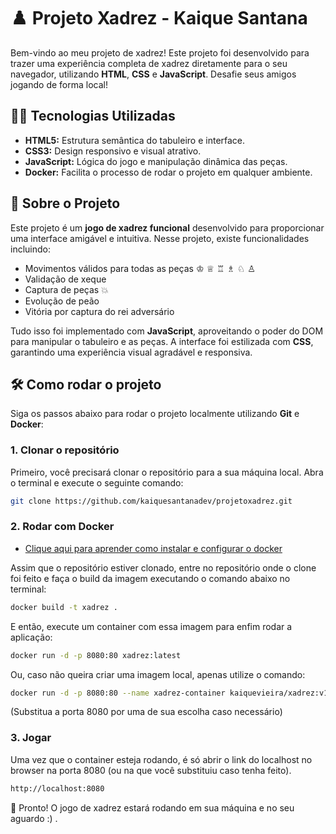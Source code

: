 # ♟️ **Projeto Xadrez - Kaique Santana** 
Bem-vindo ao meu projeto de xadrez! Este projeto foi desenvolvido para trazer uma experiência completa de xadrez diretamente para o seu navegador, utilizando **HTML**, **CSS** e **JavaScript**. Desafie seus amigos jogando de forma local!

## 🧑‍💻 Tecnologias Utilizadas
- **HTML5:** Estrutura semântica do tabuleiro e interface.
- **CSS3:** Design responsivo e visual atrativo.
- **JavaScript:** Lógica do jogo e manipulação dinâmica das peças.
- **Docker:** Facilita o processo de rodar o projeto em qualquer ambiente.

## 🚀 **Sobre o Projeto**

Este projeto é um **jogo de xadrez funcional** desenvolvido para proporcionar uma interface amigável e intuitiva. Nesse projeto, existe funcionalidades incluindo:
- Movimentos válidos para todas as peças ♔ ♕ ♖ ♗ ♘ ♙
- Validação de xeque
- Captura de peças 💥
- Evolução de peão
- Vitória por captura do rei adversário

Tudo isso foi implementado com **JavaScript**, aproveitando o poder do DOM para manipular o tabuleiro e as peças. A interface foi estilizada com **CSS**, garantindo uma experiência visual agradável e responsiva.

## 🛠️ **Como rodar o projeto**

Siga os passos abaixo para rodar o projeto localmente utilizando **Git** e **Docker**:

### 1. Clonar o repositório

Primeiro, você precisará clonar o repositório para a sua máquina local. Abra o terminal e execute o seguinte comando:

```bash
git clone https://github.com/kaiquesantanadev/projetoxadrez.git
```

### 2. Rodar com Docker

- [Clique aqui para aprender como instalar e configurar o docker](https://docs.docker.com/engine/install/)

Assim que o repositório estiver clonado, entre no repositório onde o clone foi feito e faça o build da imagem executando o comando abaixo no terminal:

```bash
docker build -t xadrez .
```

E então, execute um container com essa imagem para enfim rodar a aplicação:

```bash
docker run -d -p 8080:80 xadrez:latest
```

Ou, caso não queira criar uma imagem local, apenas utilize o comando:

```bash
docker run -d -p 8080:80 --name xadrez-container kaiquevieira/xadrez:v1
```

(Substitua a porta 8080 por uma de sua escolha caso necessário)

### 3. Jogar 

Uma vez que o container esteja rodando, é só abrir o link do localhost no browser na porta 8080 (ou na que você substituiu caso tenha feito).

```bash
http://localhost:8080
```
🎉 Pronto! O jogo de xadrez estará rodando em sua máquina e no seu aguardo :) .

